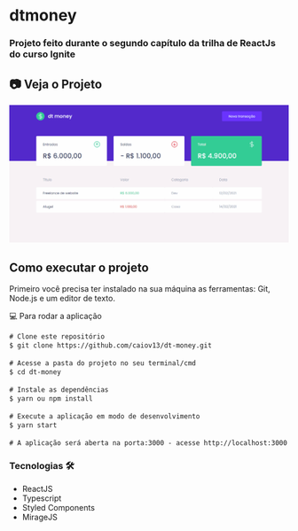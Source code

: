 # dtmoney

### Projeto feito durante o segundo capítulo da trilha de ReactJs do curso Ignite

## 📷 Veja o Projeto

<div align="center">

![gif do Projeto](https://github.com/caiov13/dt-money/blob/main/github/dtmoney.gif)

</div>

## Como executar o projeto
Primeiro você precisa ter instalado na sua máquina as ferramentas: Git, Node.js e um editor de texto.

💻 Para rodar a aplicação
```
# Clone este repositório
$ git clone https://github.com/caiov13/dt-money.git

# Acesse a pasta do projeto no seu terminal/cmd
$ cd dt-money

# Instale as dependências
$ yarn ou npm install

# Execute a aplicação em modo de desenvolvimento
$ yarn start

# A aplicação será aberta na porta:3000 - acesse http://localhost:3000

```

### Tecnologias 🛠
* ReactJS
* Typescript
* Styled Components
* MirageJS
